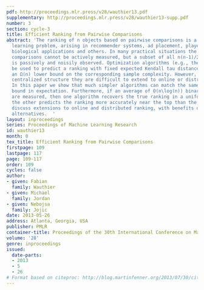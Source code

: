 ```yaml
---
pdf: http://proceedings.mlr.press/v28/wauthier13.pdf
supplementary: http://proceedings.mlr.press/v28/wauthier13-supp.pdf
number: 3
section: cycle-3
title: Efficient Ranking from Pairwise Comparisons
abstract: 'The ranking of n objects based on pairwise comparisons is a core machine
  learning problem, arising in recommender systems, ad placement, player ranking,
  biological applications and others. In many practical situations the true pairwise
  comparisons cannot be actively measured, but a subset of all n(n-1)/2 comparisons
  is passively and noisily observed. Optimization algorithms (e.g., the SVM) could
  be used to predict a ranking with fixed expected Kendall tau distance, while achieving
  an Ω(n) lower bound on the corresponding sample complexity. However, due to their
  centralized structure they are difficult to extend to online or distributed settings.
  In this paper we show that much simpler algorithms can match the same Ω(n) lower
  bound in expectation. Furthermore, if an average of O(n\log(n)) binary comparisons
  are measured, then one algorithm recovers the true ranking in a uniform sense, while
  the other predicts the ranking more accurately near the top than the bottom. We
  discuss extensions to online and distributed ranking, with benefits over traditional
  alternatives.  '
layout: inproceedings
series: Proceedings of Machine Learning Research
id: wauthier13
month: 0
tex_title: Efficient Ranking from Pairwise Comparisons
firstpage: 109
lastpage: 117
page: 109-117
order: 109
cycles: false
author:
- given: Fabian
  family: Wauthier
- given: Michael
  family: Jordan
- given: Nebojsa
  family: Jojic
date: 2013-05-26
address: Atlanta, Georgia, USA
publisher: PMLR
container-title: Proceedings of the 30th International Conference on Machine Learning
volume: '28'
genre: inproceedings
issued:
  date-parts:
  - 2013
  - 5
  - 26
# Format based on citeproc: http://blog.martinfenner.org/2013/07/30/citeproc-yaml-for-bibliographies/
---
```

